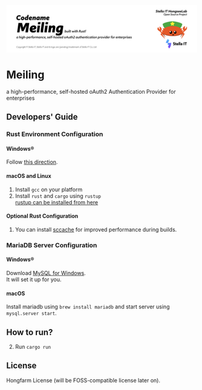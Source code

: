 ![codename meiling](./res/readme/banner.png)

# Meiling
a high-performance, self-hosted oAuth2 Authentication Provider for enterprises

## Developers' Guide
### Rust Environment Configuration
#### Windows®
Follow [this direction](https://www.rust-lang.org/learn/get-started).

#### macOS and Linux
1. Install `gcc` on your platform
2. Install `rust` and `cargo` using `rustup`   
   [rustup can be installed from here](https://rustup.rs/)

#### Optional Rust Configuration
1. You can install [sccache](https://github.com/mozilla/sccache) for improved performance during builds.

### MariaDB Server Configuration
#### Windows®
Download [MySQL for Windows](https://dev.mysql.com/downloads/installer/).  
It will set it up for you.

#### macOS
Install mariadb using `brew install mariadb` and start server using `mysql.server start`.  

## How to run?
2. Run `cargo run`

## License
Hongfarm License (will be FOSS-compatible license later on).
